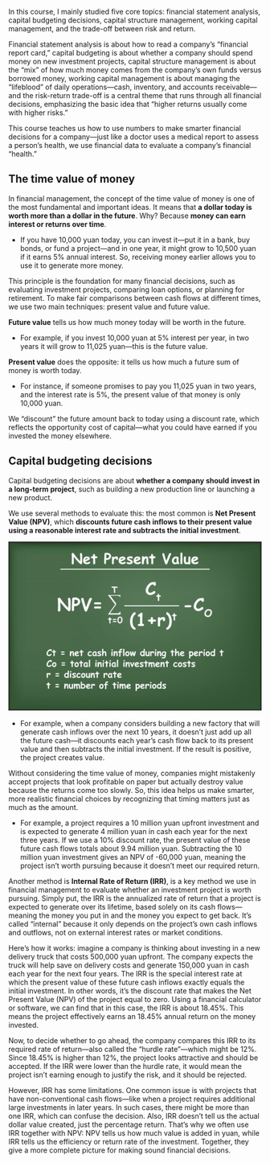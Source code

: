 In this course, I mainly studied five core topics: financial statement analysis, capital budgeting decisions, capital structure management, working capital management, and the trade-off between risk and return. 

Financial statement analysis is about how to read a company’s “financial report card,” capital budgeting is about whether a company should spend money on new investment projects, capital structure management is about the “mix” of how much money comes from the company’s own funds versus borrowed money, working capital management is about managing the “lifeblood” of daily operations—cash, inventory, and accounts receivable—and the risk-return trade-off is a central theme that runs through all financial decisions, emphasizing the basic idea that “higher returns usually come with higher risks.” 

This course teaches us how to use numbers to make smarter financial decisions for a company—just like a doctor uses a medical report to assess a person’s health, we use financial data to evaluate a company’s financial “health.”

## The time value of money

In financial management, the concept of the time value of money is one of the most fundamental and important ideas. It means that **a dollar today is worth more than a dollar in the future**. Why? Because **money can earn interest or returns over time**. 

- If you have 10,000 yuan today, you can invest it—put it in a bank, buy bonds, or fund a project—and in one year, it might grow to 10,500 yuan if it earns 5% annual interest. So, receiving money earlier allows you to use it to generate more money. 

This principle is the foundation for many financial decisions, such as evaluating investment projects, comparing loan options, or planning for retirement. To make fair comparisons between cash flows at different times, we use two main techniques: present value and future value. 

**Future value** tells us how much money today will be worth in the future. 

- For example, if you invest 10,000 yuan at 5% interest per year, in two years it will grow to 11,025 yuan—this is the future value. 

**Present value** does the opposite: it tells us how much a future sum of money is worth today. 

- For instance, if someone promises to pay you 11,025 yuan in two years, and the interest rate is 5%, the present value of that money is only 10,000 yuan. 

We “discount” the future amount back to today using a discount rate, which reflects the opportunity cost of capital—what you could have earned if you invested the money elsewhere.

## Capital budgeting decisions

Capital budgeting decisions are about **whether a company should invest in a long-term project**, such as building a new production line or launching a new product. 

We use several methods to evaluate this: the most common is **Net Present Value (NPV)**, which **discounts future cash inflows to their present value using a reasonable interest rate and subtracts the initial investment**. 

![Net Present Value: How to Calculate NPV Easily - My Payment ...](./images/AdobeStock_164721661-1-2048x1366.jpeg)

- For example, when a company considers building a new factory that will generate cash inflows over the next 10 years, it doesn’t just add up all the future cash—it discounts each year’s cash flow back to its present value and then subtracts the initial investment. If the result is positive, the project creates value. 

Without considering the time value of money, companies might mistakenly accept projects that look profitable on paper but actually destroy value because the returns come too slowly. So, this idea helps us make smarter, more realistic financial choices by recognizing that timing matters just as much as the amount.

- For example, a project requires a 10 million yuan upfront investment and is expected to generate 4 million yuan in cash each year for the next three years. If we use a 10% discount rate, the present value of these future cash flows totals about 9.94 million yuan. Subtracting the 10 million yuan investment gives an NPV of -60,000 yuan, meaning the project isn’t worth pursuing because it doesn’t meet our required return. 

Another method is **Internal Rate of Return (IRR)**, is a key method we use in financial management to evaluate whether an investment project is worth pursuing. Simply put, the IRR is the annualized rate of return that a project is expected to generate over its lifetime, based solely on its cash flows—meaning the money you put in and the money you expect to get back. It’s called “internal” because it only depends on the project’s own cash inflows and outflows, not on external interest rates or market conditions.

Here’s how it works: imagine a company is thinking about investing in a new delivery truck that costs 500,000 yuan upfront. The company expects the truck will help save on delivery costs and generate 150,000 yuan in cash each year for the next four years. The IRR is the special interest rate at which the present value of these future cash inflows exactly equals the initial investment. In other words, it’s the discount rate that makes the Net Present Value (NPV) of the project equal to zero. Using a financial calculator or software, we can find that in this case, the IRR is about 18.45%. This means the project effectively earns an 18.45% annual return on the money invested.

Now, to decide whether to go ahead, the company compares this IRR to its required rate of return—also called the “hurdle rate”—which might be 12%. Since 18.45% is higher than 12%, the project looks attractive and should be accepted. If the IRR were lower than the hurdle rate, it would mean the project isn’t earning enough to justify the risk, and it should be rejected.

However, IRR has some limitations. One common issue is with projects that have non-conventional cash flows—like when a project requires additional large investments in later years. In such cases, there might be more than one IRR, which can confuse the decision. Also, IRR doesn’t tell us the actual dollar value created, just the percentage return. That’s why we often use IRR together with NPV: NPV tells us how much value is added in yuan, while IRR tells us the efficiency or return rate of the investment. Together, they give a more complete picture for making sound financial decisions.